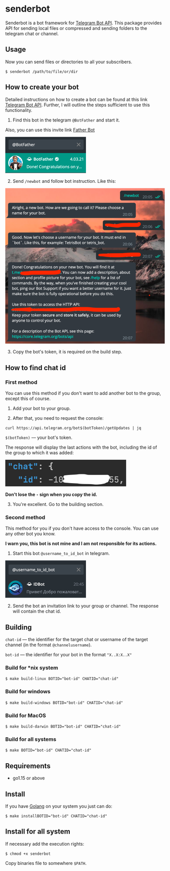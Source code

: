 # senderbot
Senderbot is a bot framework for [Telegram Bot API](https://core.telegram.org/bots).
This package provides API for sending local files or compressed and sending folders to the telegram chat or channel.

## Usage

Now you can send files or directories to all your subscribers.

```
$ senderbot /path/to/file/or/dir
```

## How to create your bot

Detailed instructions on how to create a bot can be found at this link [Telegram Bot API](https://core.telegram.org/bots).
Further, I will outline the steps sufficient to use this functionality.

1.  Find this bot in the telegram `@BotFather` and start it.

Also, you can use this invite link [Father Bot](https://t.me/botfather)

![father-bot](./img/father.png?raw=true)

2. Send `/newbot` and follow bot instruction. Like this:

![step](./img/step.png?raw=true)

3. Copy the bot's token, it is required on the build step.

## How to find chat id

### First method

You can use this method if you don't want to add another bot to the group, except this of course.

1. Add your bot to your group.

2. After that, you need to request the console:

```
curl https://api.telegram.org/bot$(botToken)/getUpdates | jq
```

`$(botToken)` –– your bot's token.

The response will display the last actions with the bot, including the id of the group to which it was added:

![chat-id](./img/chat-id.png?raw=true)

**Don't lose the ` - ` sign when you copy the id.**

3. You're excellent. Go to the building section.

### Second method

This method for you if you don't have access to the console. You can use any other bot you know.

**I warn you, this bot is not mine and I am not responsible for its actions.**

1. Start this bot `@username_to_id_bot` in telegram.

![other-bot](./img/other-bot.png?raw=true)

2. Send the bot an invitation link to your group or channel. The response will contain the chat id.

## Building

`chat-id` –– the identifier for the target chat or username of the target channel (in the format `@channelusername`).

`bot-id` –– the identifier for your bot in the format `"X..X:X..X"`

### Build for *nix system

```
$ make build-linux BOTID="bot-id" CHATID="chat-id"
```
### Build for windows

```
$ make build-windows BOTID="bot-id" CHATID="chat-id"
```

### Build for MacOS

```
$ make build-darwin BOTID="bot-id" CHATID="chat-id"
```

### Build for all systems

```
$ make BOTID="bot-id" CHATID="chat-id"
```

## Requirements

- go1.15 or above

## Install
If you have [Golang](https://golang.org) on your system you just can do:

```
$ make installBOTID="bot-id" CHATID="chat-id"
```

## Install for all system 

If necessary add the execution rights:

```
$ chmod +x senderbot
```

Copy binaries file to somewhere `$PATH`.
